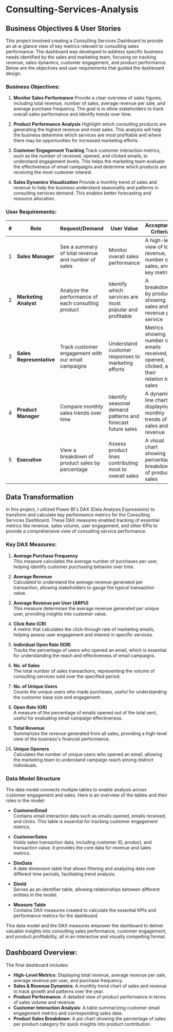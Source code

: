 # Consulting-Services-Analysis

## Business Objectives & User Stories

This project involved creating a Consulting Services Dashboard to provide an at-a-glance view of key metrics relevant to consulting sales performance. The dashboard was developed to address specific business needs identified by the sales and marketing team, focusing on tracking revenue, sales dynamics, customer engagement, and product performance. Below are the objectives and user requirements that guided the dashboard design.

### Business Objectives:
1. **Monitor Sales Performance**
Provide a clear overview of sales figures, including total revenue, number of sales, average revenue per sale, and average purchase frequency. The goal is to allow stakeholders to track overall sales performance and identify trends over time.
   
2. **Product Performance Analysis**
Highlight which consulting products are generating the highest revenue and most sales. This analysis will help the business determine which services are most profitable and where there may be opportunities for increased marketing efforts.
   
3. **Customer Engagement Tracking**
Track customer interaction metrics, such as the number of received, opened, and clicked emails, to understand engagement levels. This helps the marketing team evaluate the effectiveness of email campaigns and determine which products are receiving the most customer interest.

4. **Sales Dynamics Visualization**
Provide a monthly trend of sales and revenue to help the business understand seasonality and patterns in consulting services demand. This enables better forecasting and resource allocation.

### User Requirements:

| #  | Role                         | Request/Demand                                             | User Value                                                   | Acceptance Criteria                                            |
|----|-------------------------------|------------------------------------------------------------|--------------------------------------------------------------|----------------------------------------------------------------|
| 1  | **Sales Manager**             | See a summary of total revenue and number of sales         | Monitor overall sales performance                            | A high-level view of total revenue, number of sales, and key metrics |
| 2  | **Marketing Analyst**         | Analyze the performance of each consulting product         | Identify which services are most popular and profitable      | A breakdown by product showing sales and revenue per service     |
| 3  | **Sales Representative**      | Track customer engagement with our email campaigns         | Understand customer responses to marketing efforts           | Metrics showing number of emails received, opened, clicked, and their relation to sales |
| 4  | **Product Manager**           | Compare monthly sales trends over time                     | Identify seasonal demand patterns and forecast future sales  | A dynamic line chart displaying monthly trends of sales and revenue |
| 5  | **Executive**                 | View a breakdown of product sales by percentage            | Assess product lines contributing most to overall sales      | A visual chart showing percentage breakdown of product sales |


## Data Transformation

In this project, I utilized Power BI's DAX (Data Analysis Expressions) to transform and calculate key performance metrics for the Consulting Services Dashboard. These DAX measures enabled tracking of essential metrics like revenue, sales volume, user engagement, and other KPIs to provide a comprehensive view of consulting service performance.

### Key DAX Measures:

1. **Average Purchase Frequency**  
   This measure calculates the average number of purchases per user, helping identify customer purchasing behavior over time.

2. **Average Revenue**  
   Calculated to understand the average revenue generated per transaction, allowing stakeholders to gauge the typical transaction value.

3. **Average Revenue per User (ARPU)**  
   This measure determines the average revenue generated per unique user, providing insights into customer value.

4. **Click Rate (CR)**  
   A metric that calculates the click-through rate of marketing emails, helping assess user engagement and interest in specific services.

5. **Individual Open Rate (IOR)**  
   Tracks the percentage of users who opened an email, which is essential for understanding the reach and effectiveness of email campaigns.

6. **No. of Sales**  
   The total number of sales transactions, representing the volume of consulting services sold over the specified period.

7. **No. of Unique Users**  
   Counts the unique users who made purchases, useful for understanding the customer base size and engagement.

8. **Open Rate (OR)**  
   A measure of the percentage of emails opened out of the total sent, useful for evaluating email campaign effectiveness.

9. **Total Revenue**  
   Summarizes the revenue generated from all sales, providing a high-level view of the business's financial performance.

10. **Unique Openers**  
    Calculates the number of unique users who opened an email, allowing the marketing team to understand campaign reach among distinct individuals.

### Data Model Structure

The data model connects multiple tables to enable analysis across customer engagement and sales. Here is an overview of the tables and their roles in the model:

- **CustomerEmail**  
  Contains email interaction data such as emails opened, emails received, and clicks. This table is essential for tracking customer engagement metrics.

- **CustomerSales**  
  Holds sales transaction data, including customer ID, product, and transaction value. It provides the core data for revenue and sales metrics.

- **DimDate**  
  A date dimension table that allows filtering and analyzing data over different time periods, facilitating trend analysis.

- **DimId**  
  Serves as an identifier table, allowing relationships between different entities in the model.

- **Measure Table**  
  Contains DAX measures created to calculate the essential KPIs and performance metrics for the dashboard.

This data model and the DAX measures empower the dashboard to deliver valuable insights into consulting sales performance, customer engagement, and product profitability, all in an interactive and visually compelling format.


## Dashboard Overview:
The final dashboard includes:
- **High-Level Metrics**: Displaying total revenue, average revenue per sale, average revenue per user, and purchase frequency.
- **Sales & Revenue Dynamics**: A monthly trend chart of sales and revenue to track growth and patterns over the year.
- **Product Performance**: A detailed view of product performance in terms of sales volume and revenue.
- **Customer Interaction Analysis**: A table summarizing customer email engagement metrics and corresponding sales data.
- **Product Sales Breakdown**: A pie chart showing the percentage of sales per product category for quick insights into product contribution.
